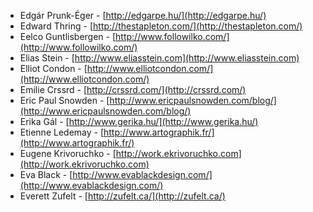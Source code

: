 * Edgár Prunk-Éger - [http://edgarpe.hu/](http://edgarpe.hu/)
 * Edward Thring - [http://thestapleton.com/](http://thestapleton.com/)
 * Eelco Guntlisbergen - [http://www.followilko.com/](http://www.followilko.com/)
 * Elias Stein - [http://www.eliasstein.com](http://www.eliasstein.com)
 * Elliot Condon - [http://www.elliotcondon.com/](http://www.elliotcondon.com/)
 * Emilie Crssrd - [http://crssrd.com/](http://crssrd.com/)
 * Eric Paul Snowden - [http://www.ericpaulsnowden.com/blog/](http://www.ericpaulsnowden.com/blog/)
 * Erika Gál - [http://www.gerika.hu/](http://www.gerika.hu/)
 * Etienne Ledemay - [http://www.artographik.fr/](http://www.artographik.fr/)
 * Eugene Krivoruchko - [http://work.ekrivoruchko.com](http://work.ekrivoruchko.com)
 * Eva Black - [http://www.evablackdesign.com/](http://www.evablackdesign.com/)
 * Everett Zufelt - [http://zufelt.ca/](http://zufelt.ca/)